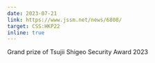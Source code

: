 ```yaml
---
date: 2023-07-21
link: https://www.jssm.net/news/6808/
target: CSS:HKP22
inline: true
---
```


Grand prize of Tsujii Shigeo Security Award 2023